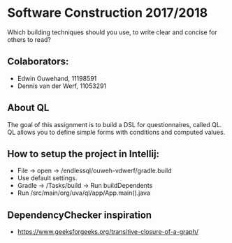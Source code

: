 # Software Construction 2017/2018
Which building techniques should you use, to write clear and concise for others to read?

## Colaborators:
* Edwin Ouwehand, 11198591
* Dennis van der Werf, 11053291

## About QL
The goal of this assignment is to build a DSL for questionnaires, called QL. QL allows you to define simple forms with conditions and computed values. 

## How to setup the project in Intellij:
* File -> open -> /endlessql/ouweh-vdwerf/gradle.build
* Use default settings.
* Gradle -> /Tasks/build -> Run buildDependents
* Run /src/main/org/uva/ql/app/App.main().java

## DependencyChecker inspiration
* https://www.geeksforgeeks.org/transitive-closure-of-a-graph/